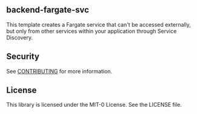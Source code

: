 ## backend-fargate-svc

This template creates a Fargate service that can't be accessed externally, but only from other services within your application through Service Discovery. 

## Security

See [CONTRIBUTING](CONTRIBUTING.md#security-issue-notifications) for more information.

## License

This library is licensed under the MIT-0 License. See the LICENSE file.

